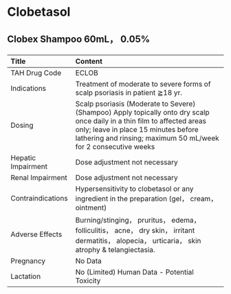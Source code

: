 # Clobetasol

## Clobex Shampoo 60mL， 0.05%

##### 

| Title              | Content                                                                                                                                                                                                                            |
|:-------------------|:-----------------------------------------------------------------------------------------------------------------------------------------------------------------------------------------------------------------------------------|
| TAH Drug Code      | ECLOB                                                                                                                                                                                                                              |
| Indications        | Treatment of moderate to severe forms of scalp psoriasis in patient ≧18 yr.                                                                                                                                                        |
| Dosing             | Scalp psoriasis (Moderate to Severe) (Shampoo) Apply topically onto dry scalp once daily in a thin film to affected areas only; leave in place 15 minutes before lathering and rinsing; maximum 50 mL/week for 2 consecutive weeks |
| Hepatic Impairment | Dose adjustment not necessary                                                                                                                                                                                                      |
| Renal Impairment   | Dose adjustment not necessary                                                                                                                                                                                                      |
| Contraindications  | Hypersensitivity to clobetasol or any ingredient in the preparation (gel， cream， ointment)                                                                                                                                       |
| Adverse Effects    | Burning/stinging， pruritus， edema， folliculitis， acne， dry skin， irritant dermatitis， alopecia， urticaria， skin atrophy & telangiectasia.                                                                                 |
| Pregnancy          | No Data                                                                                                                                                                                                                            |
| Lactation          | No (Limited) Human Data - Potential Toxicity                                                                                                                                                                                       |

